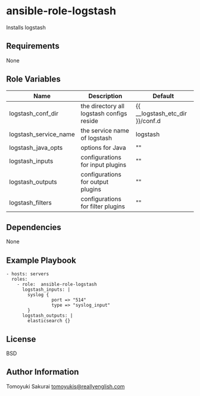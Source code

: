 ansible-role-logstash
=====================

Installs logstash

Requirements
------------

None

Role Variables
--------------

| Name | Description | Default |
|------|-------------|---------|
| logstash\_conf\_dir     | the directory all logstash configs reside   | {{ \_\_logstash\_etc\_dir }}/conf.d |
| logstash\_service\_name | the service name of logstash                | logstash |
| logstash\_java\_opts    | options for Java                            | "" |
| logstash\_inputs        | configurations for input plugins            | "" |
| logstash\_outputs       | configurations for output plugins           | "" |
| logstash\_filters       | configurations for filter plugins           | "" |


Dependencies
------------

None

Example Playbook
----------------

    - hosts: servers
      roles:
        - role:  ansible-role-logstash
          logstash_inputs: |
            syslog {
                     port => "514"
                     type => "syslog_input"
            }
          logstash_outputs: |
            elasticsearch {}

License
-------

BSD

Author Information
------------------

Tomoyuki Sakurai <tomoyukis@reallyenglish.com>
